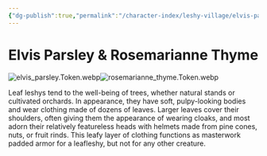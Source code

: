 ```yaml
---
{"dg-publish":true,"permalink":"/character-index/leshy-village/elvis-parsley-and-rosemarianne-thyme/","title":"Elvis Parsley & Rosemarianne Thyme","tags":["JournalEntryPage"]}
---
```



# Elvis Parsley & Rosemarianne Thyme
![elvis_parsley.Token.webp](/img/user/Voidbound%20token%20images/elvis_parsley.Token.webp)![rosemarianne_thyme.Token.webp](/img/user/Voidbound%20token%20images/rosemarianne_thyme.Token.webp)

Leaf leshys tend to the well-being of trees, whether natural stands or cultivated orchards. In appearance, they have soft, pulpy-looking bodies and wear clothing made of dozens of leaves. Larger leaves cover their shoulders, often giving them the appearance of wearing cloaks, and most adorn their relatively featureless heads with helmets made from pine cones, nuts, or fruit rinds. This leafy layer of clothing functions as masterwork padded armor for a leafleshy, but not for any other creature.